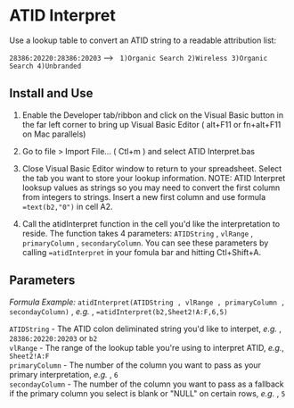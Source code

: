 ATID Interpret
================


Use a lookup table to convert an ATID string to a readable attribution list:

`28386:20220:28386:20203` --> ` 1)Organic Search 2)Wireless 3)Organic Search 4)Unbranded`

<h2>Install and Use</h2>

1. Enable the Developer tab/ribbon and click on the Visual Basic button in the far left corner to bring up Visual Basic Editor ( alt+F11 or fn+alt+F11 on Mac parallels)

2. Go to file > Import File... ( Ctl+m ) and select ATID Interpret.bas

3. Close Visual Basic Editor window to return to your spreadsheet. Select the tab you want to store your lookup information. NOTE: ATID Interpret looksup values as strings so you may need to convert the first column from integers to strings. Insert a new first column and use formula `=text(b2,"0")` in cell A2.

4. Call the atidInterpret function in the cell you'd like the interpretation to reside. The function takes 4 parameters: `ATIDString` , `vlRange` , `primaryColumn` , `secondaryColumn`. You can see these parameters by calling `=atidInterpret` in your fomula bar and hitting Ctl+Shift+A.

<h2>Parameters </h2> 

*Formula Example:* `atidInterpret(ATIDString , vlRange , primaryColumn , secondayColumn)` , *e.g.* , `=atidInterpret(b2,Sheet2!A:F,6,5)`


`ATIDString` - The ATID colon deliminated string you'd like to interpet, *e.g.* , `28386:20220:20203` or `b2`
<br>
`vlRange` - The range of the lookup table you're using to interpret ATID, *e.g.*, `Sheet2!A:F`
<br>
`primaryColumn` - The number of the column you want to pass as your primary interpretation, *e.g.* , `6`
<br>
`secondayColumn` - The number of the column you want to pass as a fallback if the primary column you select is blank or "NULL" on certain rows, *e.g.* , `5`




